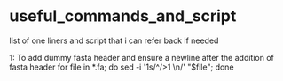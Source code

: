 # useful_commands_and_script
list of one liners and script that i can refer back if needed

1: To add dummy fasta header and ensure a newline after the addition of fasta header
for file in *.fa; do sed -i '1s/^/>1 \n/' "$file"; done
